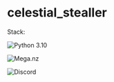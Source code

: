 # celestial_stealler
Stack:

![Python 3.10](https://img.shields.io/badge/python3.10-3670A0?style=for-the-badge&logo=python&logoColor=ffdd54)

![Mega.nz](https://img.shields.io/badge/MegaUpload-%23D90007.svg?style=for-the-badge&logo=Mega&logoColor=white)

![Discord](https://img.shields.io/badge/DiscordWebhook-%235865F2.svg?style=for-the-badge&logo=discord&logoColor=white)

